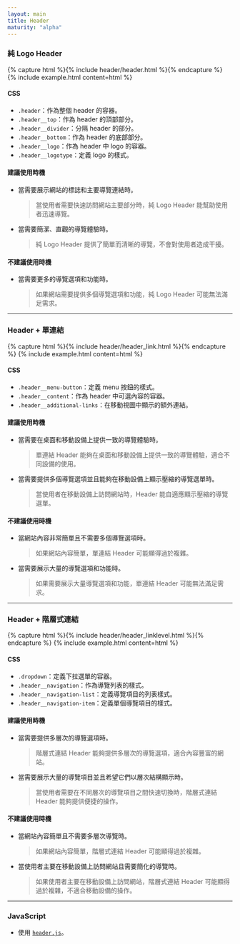 ```yaml
---
layout: main
title: Header
maturity: "alpha"
---
```


### 純 Logo Header

{% capture html %}{% include header/header.html %}{% endcapture %}
{% 
  include example.html content=html
%}

#### CSS

- `.header`：作為整個 header 的容器。
- `.header__top`：作為 header 的頂部部分。
- `.header__divider`：分隔 header 的部分。
- `.header__bottom`：作為 header 的底部部分。
- `.header__logo`：作為 header 中 logo 的容器。
- `.header__logotype`：定義 logo 的樣式。

#### 建議使用時機

- 當需要展示網站的標誌和主要導覽連結時。
    > 當使用者需要快速訪問網站主要部分時，純 Logo Header 能幫助使用者迅速導覽。
- 當需要簡潔、直觀的導覽體驗時。
    > 純 Logo Header 提供了簡單而清晰的導覽，不會對使用者造成干擾。

#### 不建議使用時機

- 當需要更多的導覽選項和功能時。
    > 如果網站需要提供多個導覽選項和功能，純 Logo Header 可能無法滿足需求。

---

### Header + 單連結

{% capture html %}{% include header/header_link.html %}{% endcapture %}
{% 
  include example.html content=html
%}

#### CSS

- `.header__menu-button`：定義 menu 按鈕的樣式。
- `.header__content`：作為 header 中可選內容的容器。
- `.header__additional-links`：在移動視圖中顯示的額外連結。

#### 建議使用時機

- 當需要在桌面和移動設備上提供一致的導覽體驗時。
    > 單連結 Header 能夠在桌面和移動設備上提供一致的導覽體驗，適合不同設備的使用。
- 當需要提供多個導覽選項並且能夠在移動設備上顯示壓縮的導覽選單時。
    > 當使用者在移動設備上訪問網站時，Header 能自適應顯示壓縮的導覽選單。

#### 不建議使用時機

- 當網站內容非常簡單且不需要多個導覽選項時。
    > 如果網站內容簡單，單連結 Header 可能顯得過於複雜。
- 當需要展示大量的導覽選項和功能時。
    > 如果需要展示大量導覽選項和功能，單連結 Header 可能無法滿足需求。

---

### Header + 階層式連結

{% capture html %}{% include header/header_linklevel.html %}{% endcapture %}
{% 
  include example.html content=html
%}

#### CSS

- `.dropdown`：定義下拉選單的容器。
- `.header__navigation`：作為導覽列表的樣式。
- `.header__navigation-list`：定義導覽項目的列表樣式。
- `.header__navigation-item`：定義單個導覽項目的樣式。

#### 建議使用時機

- 當需要提供多層次的導覽選項時。
    > 階層式連結 Header 能夠提供多層次的導覽選項，適合內容豐富的網站。
- 當需要展示大量的導覽項目並且希望它們以層次結構顯示時。
    > 當使用者需要在不同層次的導覽項目之間快速切換時，階層式連結 Header 能夠提供便捷的操作。

#### 不建議使用時機

- 當網站內容簡單且不需要多層次導覽時。
    > 如果網站內容簡單，階層式連結 Header 可能顯得過於複雜。
- 當使用者主要在移動設備上訪問網站且需要簡化的導覽時。
    > 如果使用者主要在移動設備上訪問網站，階層式連結 Header 可能顯得過於複雜，不適合移動設備的操作。

---

### JavaScript

- 使用 [`header.js`](/assets/components/header.js)。
